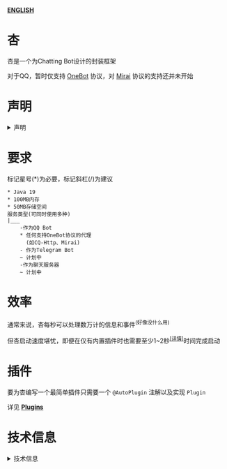 **[ENGLISH](README_EN_US.md)**

# 杏

杏是一个为Chatting Bot设计的封装框架

对于QQ，暂时仅支持 [OneBot](https://github.com/botuniverse/onebot) 协议，对 [Mirai](https://github.com/mamoe/mirai) 协议的支持还并未开始

# 声明

<details>
<summary>声明</summary>

## 承诺
完全开源、无偿开发、长期支持、不删仓库、零隐私收集，零植入程序
## 分发和使用
修改后分发需声明原仓库，完全开源，禁止收费，可以自行署名，可以自由分发

提供内容符合当地法律法规、符合意愿、禁止收费，可以自由使用
## 所有权
杏属于公共项目，并不属于任何人，且任何贡献者均享有杏的著作权

\
任何人也都可以试着修改或增删代码到杏的仓库，请见：[工作流程](doc/zh_cn/develop/working_stream/README.md)

\
目前 ``` 草 ``` 和 ``` 草二号机 ``` 为项目负责人及主要贡献者
</details>

# 要求

标记星号(*)为必要，标记斜杠(/)为建议

~~~
* Java 19
* 100MB内存
* 50MB存储空间
服务类型(可同时使用多种)
|___
    -作为QQ Bot
    * 任何支持OneBot协议的代理
      (如CQ-Http、Mirai)
    - 作为Telegram Bot
    ~ 计划中
    -作为聊天服务器
    ~ 计划中

~~~

# 效率

通常来说，杏每秒可以处理数万计的信息和事件<sup>(好像没什么用)</sup>

但杏启动速度堪忧，即便在仅有内置插件时也需要至少1~2秒<sup>[[详情]](doc/zh_cn/performance/bootstrap/bootstrap_time.md)</sup>时间完成启动

# 插件

要为杏编写一个最简单插件只需要一个 ``` @AutoPlugin ``` 注解以及实现 ``` Plugin ```

详见 **[Plugins](doc/zh_cn/develop/plugin/README.md)**

# 技术信息

<details>
<summary>技术信息</summary>

## 协议

杏使用WebSocket协议

在使用内网穿透方式从外部接受信息时，需要将端口开启为TCP类型

## 信息格式

杏使用 JSON 格式交换数据

## 内置插件

杏的几乎任何自带功能，包括存储信息、信息导出等，均是由"内置插件"的处理器(Handler)实现的

由内置的插件 ``` 生草机(Lawn) ``` 提供这些功能

如果若杏自带的一些功能是多余、不需要的，那么应该找到其对应的处理器进行删除，而非直接删除此插件

直接删除此插件可能导致信息数据库找不到某些历史信息，或是一些其他奇奇怪怪的问题

\
杏使用 ``` 生草机巴士(LawnBus) ``` 提供快速的事件处理器编写<sup>[[详情]](/doc/zh_cn/develop/event/README.md#匿名处理器)</sup>

删除此插件可能导致其他插件无法被成功注册

## 热更新

杏暂时不支持热更新插件，未来会对此功能进行支持

## 兼容性

~~~
此部分尚不完善，处于极前期概念设计阶段
~~~

杏使用"PacketFactor"提供数据包的创建和处理

理论上来说任何使用WebSocket协议、JSON传输格式的连接，杏都可以为其提供信息处理

但是需要为这些数据包单独设计反序列化Factor并将其注册

</details>